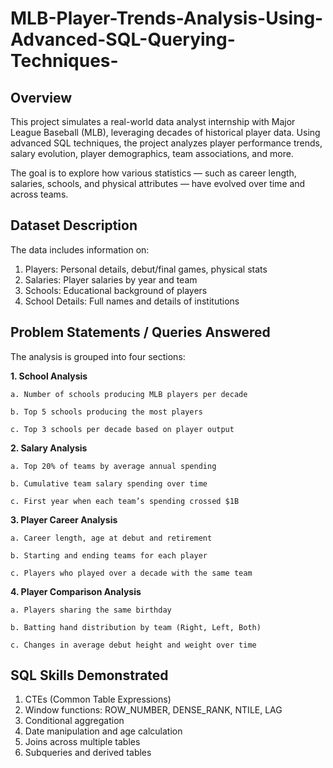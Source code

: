 # MLB-Player-Trends-Analysis-Using-Advanced-SQL-Querying-Techniques-

## Overview
This project simulates a real-world data analyst internship with Major League Baseball (MLB), leveraging decades of historical player data. Using advanced SQL techniques, the project analyzes player performance trends, salary evolution, player demographics, team associations, and more.

The goal is to explore how various statistics — such as career length, salaries, schools, and physical attributes — have evolved over time and across teams.

## Dataset Description
The data includes information on:

1. Players: Personal details, debut/final games, physical stats
2. Salaries: Player salaries by year and team
3. Schools: Educational background of players
4. School Details: Full names and details of institutions

## Problem Statements / Queries Answered

The analysis is grouped into four sections:

**1. School Analysis**

    a. Number of schools producing MLB players per decade
    
    b. Top 5 schools producing the most players
    
    c. Top 3 schools per decade based on player output

**2. Salary Analysis**

    a. Top 20% of teams by average annual spending
    
    b. Cumulative team salary spending over time
    
    c. First year when each team’s spending crossed $1B

**3. Player Career Analysis**

    a. Career length, age at debut and retirement
    
    b. Starting and ending teams for each player
    
    c. Players who played over a decade with the same team

**4. Player Comparison Analysis**

    a. Players sharing the same birthday
    
    b. Batting hand distribution by team (Right, Left, Both)
    
    c. Changes in average debut height and weight over time

## SQL Skills Demonstrated

1. CTEs (Common Table Expressions)
2. Window functions: ROW_NUMBER, DENSE_RANK, NTILE, LAG
3. Conditional aggregation
4. Date manipulation and age calculation
5. Joins across multiple tables
6. Subqueries and derived tables






